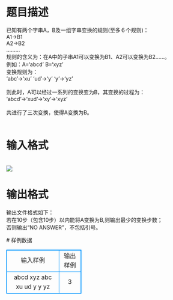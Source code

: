 # 

 
 # 题目描述 
<p>
已知有两个字串A，B及一组字串变换的规则(至多６个规则)：<br>           A1→B1<br>           A2→B2<br>           ………<br>规则的含义为：在A中的子串A1可以变换为B1、A2可以变换为B2……。<br>例如：A=‘abcd’ B=‘xyz’<br>变换规则为：<br>        ‘abc’→‘xu’ ‘ud’→‘y’   ‘y’→‘yz’<br><br>则此时，A可以经过一系列的变换变为B，其变换的过程为：<br>      ‘abcd’→‘xud’→‘xy’→‘xyz’<br><br>共进行了三次变换，使得A变换为B。<br><br></p> 

 
 # 输入格式 
<p>
<br><img src="/source/joyoi/tyvj-2757/img/aHR0cDovL3d3dy5qb3lvaS5jbi9wcm9ibGVtL3R5dmotMjc1Ny9wcm9ibGVtc19pbWFnZXMvMzI2Ni9wZy5qcGc=.jpg"></img></p> 

 
 # 输出格式 
<p>
输出文件格式如下：<br>若在10步（包含10步）以内能将A变换为B,则输出最少的变换步数；<br>否则输出“NO ANSWER”，不包括引号。<br></p> 
# 样例数据
<style>
        table,table tr th, table tr td { border:1px solid #0094ff; }
        table { width: 200px; min-height: 25px; line-height: 25px; text-align: center; border-collapse: collapse;}   
    </style>
<table>
	<tr>
		<td>输入样例</td>
		<td>输出样例</td>
	</tr>
<tr><td>abcd  xyz
abc  xu 
ud  y
y  yz
</td><td>3</td></tr></table>
